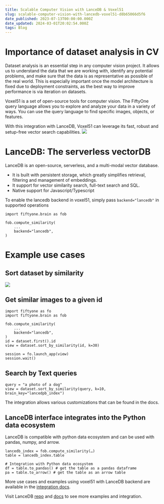 ```yaml
---
title: Scalable Computer Vision with LanceDB & Voxel51
slug: scalable-computer-vision-with-lancedb-voxel51-d8b65066d5f6
date_published: 2023-07-13T00:00:00.000Z
date_updated: 2024-03-01T20:02:54.000Z
tags: Blog
---
```


# Importance of dataset analysis in CV

Dataset analysis is an essential step in any computer vision project. It allows us to understand the data that we are working with, identify any potential problems, and make sure that the data is as representative as possible of the real world. This is especially important once the model architecture is fixed due to deployment constraints, as the best way to improve performance is via iteration on datasets.

Voxel51 is a set of open-source tools for computer vision. The FiftyOne query language allows you to explore and analyze your data in a variety of ways. You can use the query language to find specific images, objects, or features.

With this integration with LanceDB, Voxel51 can leverage its fast, robust and setup-free vector search capabilities.
![](https://miro.medium.com/v2/resize:fit:770/1*RFtus4W8XVeoG0Bc08IHdg.jpeg)
# LanceDB: The serverless vectorDB

LanceDB is an open-source, serverless, and a multi-modal vector database.

- It is built with persistent storage, which greatly simplifies retrieval, filtering and management of embeddings.
- It support for vector similarity search, full-text search and SQL.
- Native support for Javascript/Typescript

To enable the lancedb backend in voxel51, simply pass `backend="lancedb"` in supported operations

    import fiftyone.brain as fob
    
    fob.compute_similarity(
        ...
        backend="lancedb",
    )

# **Example use cases**

## Sort dataset by similarity
![](https://miro.medium.com/v2/resize:fit:770/1*WIKrLZEtkYGwlXaCDdctJQ.gif)
## Get similar images to a given id

    import fiftyone as fo
    import fiftyone.brain as fob
    
    fob.compute_similarity(
        ...
        backend="lancedb",
    )
    id = dataset.first().id
    view = dataset.sort_by_similarity(id, k=30)
    
    session = fo.launch_app(view)
    session.wait()

## Search by Text queries

    query = "a photo of a dog"
    view = dataset.sort_by_similarity(query, k=10, brain_key="lancedpb_index")

The integration allows various customizations that can be found in the docs.

## LanceDB interface integrates into the Python data ecosystem

LanceDB is compatible with python data ecosystem and can be used with pandas, numpy, and arrow.

    lancedb_index = fob.compute_similarity(…)
    table = lancedb_index.table
    
    # Integration with Python data ecosystem
    df = table.to_pandas() # get the table as a pandas dataframe
    pa = table.to_arrow() # get the table as an arrow table

More use cases and examples using voxel51 with LanceDB backend are available in the [integration docs](https://docs.voxel51.com/integrations/lancedb.html#lancedb-integration).

Visit LanceDB [repo](https://github.com/lancedb/lancedb) and [docs](https://lancedb.github.io/lancedb/) to see more examples and integration.
